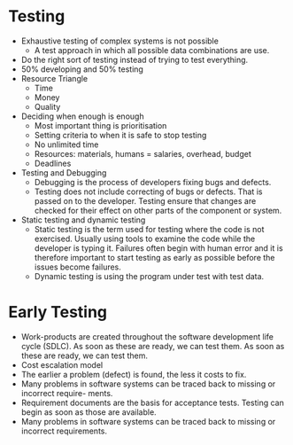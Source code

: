 # Testing
- Exhaustive testing of complex systems is not possible
  - A test approach in which all possible data combinations are use.
- Do the right sort of testing instead of trying to test everything. 
- 50% developing and 50% testing	
- Resource Triangle
  - Time
  - Money
  - Quality			
- Deciding when enough is enough
  - Most important thing is prioritisation
  - Setting criteria to when it is safe to stop testing
  - No unlimited time
  - Resources: materials, humans = salaries, overhead, budget
  - Deadlines
- Testing and Debugging
  - Debugging is the process of developers fixing bugs and defects.
  - Testing does not include correcting of bugs or defects. That is passed on to the developer. Testing ensure that changes are checked for their effect on other parts of the component or system.
- Static testing and dynamic testing
  - Static testing is the term used for testing where the code is not exercised. Usually using tools to examine the code while the developer is typing it. Failures often begin with human error and it is therefore important to start testing as early as possible before the issues become failures.
  - Dynamic testing is using the program under test with test data.

# Early Testing
  - Work-products are created throughout the software development life cycle (SDLC). As soon as these are ready, we can test them. As soon as these are ready, we can test them.
  - Cost escalation model
  - The earlier a problem (defect) is found, the less it costs to fix.
  - Many problems in software systems can be traced back to missing or incorrect require- ments.
  - Requirement documents are the basis for acceptance tests. Testing can begin as soon as those are available.
  - Many problems in software systems can be traced back to missing or incorrect requirements.